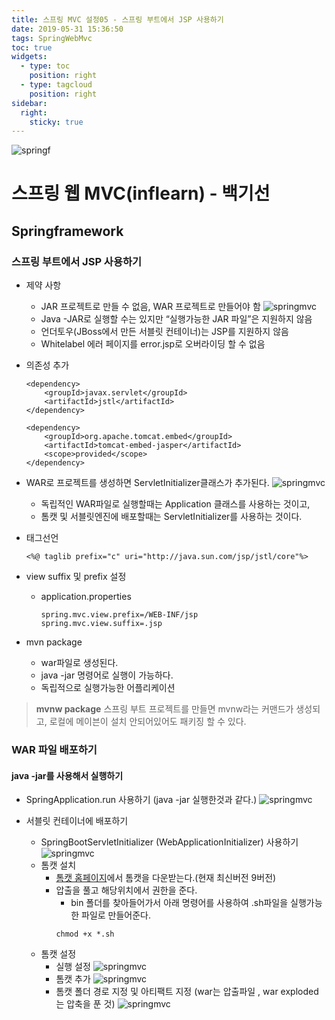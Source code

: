 ```yaml
---
title: 스프링 MVC 설정05 - 스프링 부트에서 JSP 사용하기
date: 2019-05-31 15:36:50
tags: SpringWebMvc
toc: true
widgets:
  - type: toc
    position: right
  - type: tagcloud
    position: right
sidebar:
  right:
    sticky: true
---
```

![springf](/images/springframwork-logo.png)
# 스프링 웹 MVC(inflearn) - 백기선 
## Springframework
<!-- more -->
### 스프링 부트에서 JSP 사용하기
- 제약 사항
    - JAR 프로젝트로 만들 수 없음, WAR 프로젝트로 만들어야 함
        ![springmvc](/images/springwebmvc/springwebmvc05-1.png)
    - Java -JAR로 실행할 수는 있지만 “실행가능한 JAR 파일”은 지원하지 않음
    - 언더토우(JBoss에서 만든 서블릿 컨테이너)는 JSP를 지원하지 않음
    - Whitelabel 에러 페이지를 error.jsp로 오버라이딩 할 수 없음

- 의존성 추가
    ```
    <dependency>
        <groupId>javax.servlet</groupId>
        <artifactId>jstl</artifactId>
    </dependency>
    
    <dependency>
        <groupId>org.apache.tomcat.embed</groupId>
        <artifactId>tomcat-embed-jasper</artifactId>
        <scope>provided</scope>
    </dependency>
    ```
    
- WAR로 프로젝트를 생성하면 ServletInitializer클래스가 추가된다.
    ![springmvc](/images/springwebmvc/springwebmvc05-2.png)
    - 독립적인 WAR파일로 실행할때는 Application 클래스를 사용하는 것이고,
    - 톰캣 및 서블릿엔진에 배포할때는 ServletInitializer를 사용하는 것이다.
    
- 태그선언
    ```
    <%@ taglib prefix="c" uri="http://java.sun.com/jsp/jstl/core"%>
    ```
    
- view suffix 및 prefix 설정
    - application.properties
        ```
        spring.mvc.view.prefix=/WEB-INF/jsp
        spring.mvc.view.suffix=.jsp
        ```

- mvn package
    - war파일로 생성된다.
    - java -jar 명령어로 실행이 가능하다.
    - 독립적으로 실행가능한 어플리케이션

>**mvnw package**
스프링 부트 프로젝트를 만들면 mvnw라는 커맨드가 생성되고,
로컬에 메이븐이 설치 안되어있어도 패키징 할 수 있다. 

### WAR 파일 배포하기
#### java -jar를 사용해서 실행하기
- SpringApplication.run 사용하기 (java -jar 실행한것과 같다.)
    ![springmvc](/images/springwebmvc/springwebmvc05-3.png)
    
- 서블릿 컨테이너에 배포하기
    - SpringBootServletInitializer (WebApplicationInitializer) 사용하기
    ![springmvc](/images/springwebmvc/springwebmvc05-4.png)
    - 톰캣 설치
        - [톰캣 홈페이지](https://tomcat.apache.org/download-90.cgi)에서 톰캣을 다운받는다.(현재 최신버전 9버전)
        - 압출을 풀고 해당위치에서 권한을 준다.
            - bin 폴더를 찾아들어가서 아래 명령어를 사용하여 \.sh파일을 실행가능한 파일로 만들어준다.
            ```
            chmod +x *.sh
            ```
    - 톰캣 설정
        - 실행 설정
        ![springmvc](/images/springwebmvc/springwebmvc05-5.png)
        - 톰캣 추가
        ![springmvc](/images/springwebmvc/springwebmvc05-6.png)
        - 톰캣 폴더 경로 지정 및 아티팩트 지정 (war는 압출파일 , war exploded는 압축을 푼 것)
        ![springmvc](/images/springwebmvc/springwebmvc05-7.png)
